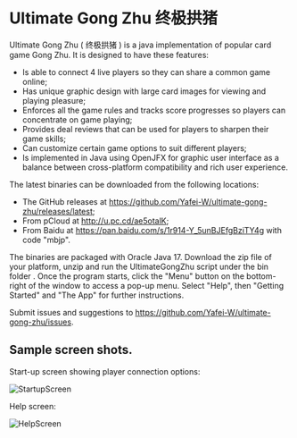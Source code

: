 # Ultimate Gong Zhu 终极拱猪

Ultimate Gong Zhu ( 终极拱猪 ) is a java implementation of popular card game Gong Zhu.  It is designed to have these features:

- Is able to connect 4 live players so they can share a common game online;
- Has unique graphic design with large card images for viewing and playing pleasure;
- Enforces all the game rules and tracks score progresses so players can concentrate on game playing;
- Provides deal reviews that can be used for players to sharpen their game skills;
- Can customize certain game options to suit different players;
- Is implemented in Java using OpenJFX for graphic user interface as a balance between cross-platform compatibility and rich user experience.

The latest binaries can be downloaded from the following locations:

- The GitHub releases at https://github.com/Yafei-W/ultimate-gong-zhu/releases/latest;
- From pCloud at http://u.pc.cd/ae5otalK;
- From Baidu at https://pan.baidu.com/s/1r914-Y_5unBJEfgBziTY4g with code "mbjp".

The binaries are packaged with Oracle Java 17. Download the zip file of your platform, unzip and run the UltimateGongZhu script under the bin folder . Once the program starts, click the "Menu" button on the bottom-right of the window to access a pop-up menu. Select "Help", then "Getting Started" and "The App" for further instructions. 

Submit issues and suggestions to https://github.com/Yafei-W/ultimate-gong-zhu/issues.


## Sample screen shots.

Start-up screen showing player connection options:

![StartupScreen](https://user-images.githubusercontent.com/63798176/152703299-61a3e057-5a1e-4c53-a802-e8b9794f5305.jpg)

Help screen:

![HelpScreen](https://user-images.githubusercontent.com/63798176/152703862-e0fac061-9867-47fd-a004-ca7800c9b944.jpg)

